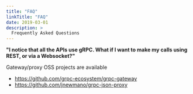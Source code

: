 ```yaml
---
title: "FAQ"
linkTitle: "FAQ"
date: 2019-03-01
description: >
  Frequently Asked Questions
---
```


**"I notice that all the APIs use gRPC. What if I want to make my calls using REST, or via a Websocket?"**

Gateway/proxy OSS projects are available

 * https://github.com/grpc-ecosystem/grpc-gateway
 * https://github.com/jnewmano/grpc-json-proxy
